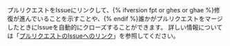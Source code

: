 プルリクエストをIssueにリンクして、{% ifversion fpt or ghes or ghae %}修復が進んでいることを示すことや、{% endif %}誰かがプルリクエストをマージしたときにIssueを自動的にクローズすることができます。 詳しい情報については「[プルリクエストのIssueへのリンク](/github/managing-your-work-on-github/linking-a-pull-request-to-an-issue)」を参照してください。

